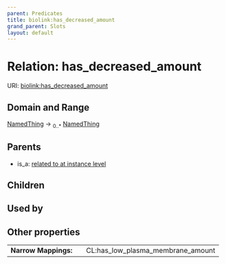 ```yaml
---
parent: Predicates
title: biolink:has_decreased_amount
grand_parent: Slots
layout: default
---
```


# Relation: has_decreased_amount




URI: [biolink:has_decreased_amount](https://w3id.org/biolink/vocab/has_decreased_amount)

## Domain and Range

[NamedThing](NamedThing.md) ->  <sub>0..\*</sub> [NamedThing](NamedThing.md)

## Parents

 *  is_a: [related to at instance level](related_to_at_instance_level.md)

## Children


## Used by


## Other properties

|  |  |  |
| --- | --- | --- |
| **Narrow Mappings:** | | CL:has_low_plasma_membrane_amount |

